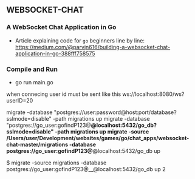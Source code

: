 ## WEBSOCKET-CHAT
### A WebSocket Chat Application in Go

- Article explaining code for `go` beginners line by line: https://medium.com/@parvjn616/building-a-websocket-chat-application-in-go-388fff758575

### Compile and Run
- go run main.go 

when connecing user id must be sent like this
ws://localhost:8080/ws?userID=20

<!-- run migration -->
migrate -database "postgres://user:password@host:port/database?sslmode=disable" -path migrations up
migrate -database "postgres://go_user:gofindP123@__@localhost:5432/go_db?sslmode=disable" -path migrations up
migrate -source /Users/user/Development/websites/games/go/chat_apps/websocket-chat-master/migrations -database postgres://go_user:gofindP123@__@localhost:5432/go_db up 

$ migrate -source migrations -database postgres://go_user:gofindP123@__@localhost:5432/go_db up 2

